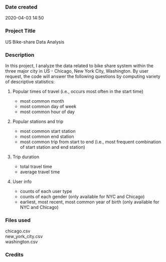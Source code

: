 ### Date created
2020-04-03 14:50

### Project Title
US Bike-share Data Analysis

### Description
In this project, I analyze the data related to bike share system within the three major city in US - Chicago, New York City, Washington.
By user request, the code will answer the following questions by computing variety of descriptive statistics:

1. Popular times of travel (i.e., occurs most often in the start time)
    - most common month
    - most common day of week
    - most common hour of day

2. Popular stations and trip
    - most common start station
    - most common end station
    - most common trip from start to end (i.e., most frequent combination of start station and end station)

3. Trip duration
    - total travel time
    - average travel time

4. User info
    - counts of each user type
    - counts of each gender (only available for NYC and Chicago)
    - earliest, most recent, most common year of birth (only available for NYC and Chicago)

### Files used
chicago.csv\
new_york_city.csv\
washington.csv

### Credits
